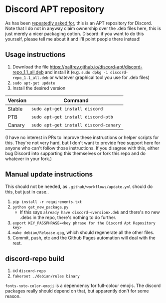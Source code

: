 # Discord APT repository

As has been [repeatedly asked for](https://support.discord.com/hc/en-us/community/posts/360031737491-Give-us-an-apt-repository-Linux-), this is an APT repository for Discord. Note that I do not in anyway claim ownership over the .deb files here, this is just merely a nicer packaging option. Discord: if you want to do this yourself, please tell me about it and I'll point people there instead!

## Usage instructions

1. Download the file https://palfrey.github.io/discord-apt/discord-repo_1.1_all.deb and install it (e.g. `sudo dpkg -i discord-repo_1.1_all.deb` or whatever graphical tool you use for .deb files)
2. `sudo apt-get update`
3. Install the desired version

| Version | Command                               |
| ------- | ------------------------------------- |
| Stable  | `sudo apt-get install discord`        |
| PTB     | `sudo apt-get install discord-ptb`    |
| Canary  | `sudo apt-get install discord-canary` |

(I have no interest in PRs to improve these instructions or helper scripts for this. They're not very hard, but I don't want to provide free support here for anyone who can't follow those instructions. If you disagree with this, either bug Discord into supporting this themselves or fork this repo and do whatever in your fork.)

## Manual update instructions

This should not be needed, as `.github/workflows/update.yml` should do this, but just in case..

1. `pip install -r requirements.txt`
2. `python get_new_package.py`
   - If this says `already have discord-<version>.deb` and there's no new .debs in the repo, there's nothing to do further.
3. `export KEY_PASSPHRASE=<key phrase for the Discord Apt Repository key>`
4. `make debian/Release.gpg`, which should regenerate all the other files.
5. Commit, push, etc and the Github Pages automation will deal with the rest.

## discord-repo build

1. cd `discord-repo`
2. `fakeroot ./debian/rules binary`

`fonts-noto-color-emoji` is a dependency for full-colour emojis. The discord packages really should depend on that, but apparently don't for some reason.